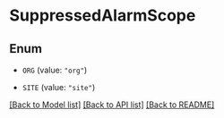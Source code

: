 # SuppressedAlarmScope

## Enum


* `ORG` (value: `"org"`)

* `SITE` (value: `"site"`)


[[Back to Model list]](../README.md#documentation-for-models) [[Back to API list]](../README.md#documentation-for-api-endpoints) [[Back to README]](../README.md)


